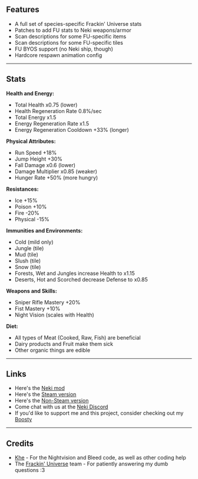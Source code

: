## Features
* A full set of species-specific Frackin' Universe stats
* Patches to add FU stats to Neki weapons/armor
* Scan descriptions for some FU-specific items
* Scan descriptions for some FU-specific tiles
* FU BYOS support (no Neki ship, though)
* Hardcore respawn animation config

---
## Stats
**Health and Energy:**
* Total Health x0.75 (lower)
* Health Regeneration Rate 0.8%/sec
* Total Energy x1.5
* Energy Regeneration Rate x1.5
* Energy Regeneration Cooldown +33% (longer)

**Physical Attributes:**
* Run Speed +18%
* Jump Height +30%
* Fall Damage x0.6 (lower)
* Damage Multiplier x0.85 (weaker)
* Hunger Rate +50% (more hungry)

**Resistances:**
* Ice +15%
* Poison +10%
* Fire -20%
* Physical -15%

**Immunities and Environments:**
* Cold (mild only)
* Jungle (tile)
* Mud (tile)
* Slush (tile)
* Snow (tile)
* Forests, Wet and Jungles increase Health to x1.15
* Deserts, Hot and Scorched decrease Defense to x0.85

**Weapons and Skills:**
* Sniper Rifle Mastery +20%
* Fist Mastery +10%
* Night Vision (scales with Health)

**Diet:**
* All types of Meat (Cooked, Raw, Fish) are beneficial
* Dairy products and Fruit make them sick
* Other organic things are edible

---
## Links
* Here's the [Neki mod](https://github.com/hyperjuni/Neki)
* Here's the [Steam version](https://steamcommunity.com/workshop/filedetails/?id=2632319634)
* Here's the [Non-Steam version](https://community.playstarbound.com/resources/neki.6147)
* Come chat with us at the [Neki Discord](https://discord.gg/R6tfkazYgb)
* If you'd like to support me and this project, consider checking out my [Boosty](https://boosty.to/hyperjuni/donate)

---
## Credits
* [Khe](https://steamcommunity.com/id/spacegoatkhe) - For the Nightvision and Bleed code, as well as other coding help
* The [Frackin' Universe](https://steamcommunity.com/workshop/filedetails/?id=729480149) team - For patiently answering my dumb questions :3
